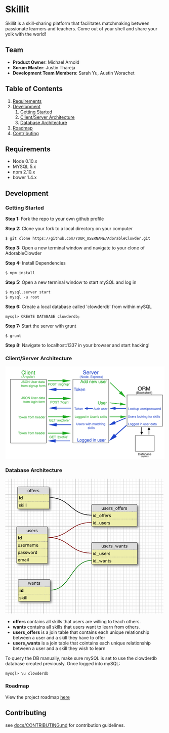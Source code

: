 # Skillit

Skillit is a skill-sharing platform that facilitates matchmaking between passionate learners and teachers. Come out of your shell and share your yolk with the world!

## Team

  - __Product Owner__: Michael Arnold
  - __Scrum Master__: Justin Thareja
  - __Development Team Members__: Sarah Yu, Austin Worachet

## Table of Contents

1. [Requirements](#requirements)
1. [Development](#development)
    1. [Getting Started](#getting-started)
    1. [Client/Server Architecture](#client-server-architecture)
    1. [Database Architecture](#database-architecture)
1. [Roadmap](#roadmap)
1. [Contributing](#contributing)


## Requirements

- Node 0.10.x
- MYSQL 5.x
- npm 2.10.x
- bower 1.4.x

## Development
### Getting Started
<b>Step 1:</b> Fork the repo to your own github profile

<b>Step 2:</b> Clone your fork to a local directory on your computer
```
$ git clone https://github.com/YOUR_USERNAME/AdorableClowder.git
```

<b>Step 3:</b> Open a new terminal window and navigate to your clone of AdorableClowder

<b>Step 4:</b> Install Dependencies
```
$ npm install
```

<b>Step 5:</b> Open a new terminal window to start mySQL and log in
```
$ mysql.server start
$ mysql -u root
```

<b>Step 6:</b> Create a local database called 'clowderdb' from within mySQL
```
mysql> CREATE DATABASE clowderdb;
```

<b>Step 7:</b> Start the server with grunt
```
$ grunt
```

<b>Step 8:</b> Navigate to localhost:1337 in your browser and start hacking!

### Client/Server Architecture
![alt tag](docs/client-server.jpg)
### Database Architecture
![alt tag](docs/db-schema.png)

<ul>
  <li><b>offers</b> contains all skills that users are willing to teach others.</li>
  <li><b>wants</b> contains all skills that users want to learn from others.</li>
  <li><b>users_offers</b> is a join table that contains each unique relationship between a user and a skill they have to offer </li>
  <li><b>users_wants</b> is a join table that cointains each unique relationship between a user and a skill they wish to learn</li>
</ul>

To query the DB manually, make sure mySQL is set to use the clowderdb database created previously. Once logged into mySQL:
```
mysql> \u clowderdb
```

<!-- db schema -->
<!-- a /u clowderdb sql command to access directly -->

### Roadmap

View the project roadmap [here](https://github.com/AdorableClowder/AdorableClowder/issues)


## Contributing

see [docs/CONTRIBUTING.md](https://github.com/AdorableClowder/AdorableClowder/blob/master/docs/_CONTRIBUTING.md) for contribution guidelines.

